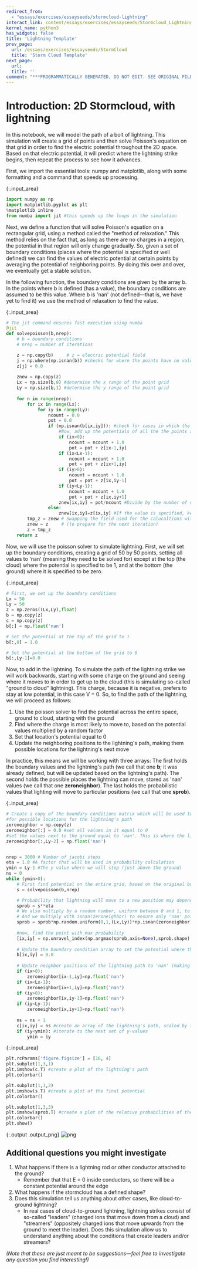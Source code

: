 ```yaml
---
redirect_from:
  - "essays/exercises/essayseeds/stormcloud-lightning"
interact_link: content/essays/exercises/essayseeds/Stormcloud_Lightning.ipynb
kernel_name: python3
has_widgets: false
title: 'Lightning Template'
prev_page:
  url: /essays/exercises/essayseeds/StormCloud
  title: 'Storm Cloud Template'
next_page:
  url: 
  title: ''
comment: "***PROGRAMMATICALLY GENERATED, DO NOT EDIT. SEE ORIGINAL FILES IN /content***"
---
```


# Introduction: 2D Stormcloud, with lightning

In this notebook, we will model the path of a bolt of lightning. This simulation will create a grid of points and then solve Poisson's equation on that grid in order to find the electric potential throughout the 2D space. Based on that electric potential, it will predict where the lightning strike begins, then repeat the process to see how it advances.

First, we import the essential tools: numpy and matplotlib, along with some formatting and a command that speeds up processing.



{:.input_area}
```python
import numpy as np
import matplotlib.pyplot as plt
%matplotlib inline
from numba import jit #this speeds up the loops in the simulation
```


Next, we define a function that will solve Poisson's equation on a rectangular grid, using a method called the "method of relaxation." This method relies on the fact that, as long as there are no charges in a region, the potential in that region will only change gradually. So, given a set of boundary conditions (places where the potential is specified or well defined) we can find the values of electric potential at certain points by averaging the potential of neighboring points. By doing this over and over, we eventually get a stable solution.

In the following function, the boundary conditions are given by the array b. In the points where b is defined (has a value), the boundary conditions are assumed to be this value. Where b is 'nan' (not defined—that is, we have yet to find it) we use the method of relaxation to find the value.



{:.input_area}
```python
# The jit command ensures fast execution using numba
@jit
def solvepoisson(b,nrep):
    # b = boundary conditions
    # nrep = number of iterations

    z = np.copy(b)     # z = electric potential field
    j = np.where(np.isnan(b)) #checks for where the points have no value, assigns them the value 0
    z[j] = 0.0
    
    znew = np.copy(z)
    Lx = np.size(b,0) #determine the x range of the point grid
    Ly = np.size(b,1) #determine the y range of the point grid
    
    for n in range(nrep): 
        for ix in range(Lx):
            for iy in range(Ly):
                ncount = 0.0 
                pot = 0.0
                if (np.isnan(b[ix,iy])): #check for cases in which the value is unspecified in the original grid
                    #Now, add up the potentials of all the the points around it
                    if (ix>0): 
                        ncount = ncount + 1.0
                        pot = pot + z[ix-1,iy]
                    if (ix<Lx-1):
                        ncount = ncount + 1.0
                        pot = pot + z[ix+1,iy]
                    if (iy>0):
                        ncount = ncount + 1.0
                        pot = pot + z[ix,iy-1]
                    if (iy<Ly-1):
                        ncount = ncount + 1.0
                        pot = pot + z[ix,iy+1]
                    znew[ix,iy] = pot/ncount #Divide by the number of contributing surrounding points to find average potential
                else:
                    znew[ix,iy]=z[ix,iy] #If the value is specified, keep it
        tmp_z = znew # Swapping the field used for the calucaltions with the field from the previous iteration
        znew = z     # (to prepare for the next iteration)
        z = tmp_z     
    return z 
```


Now, we will use the poisson solver to simulate lightning. First, we will set up the boundary conditions, creating a grid of 50 by 50 points, setting all values to 'nan' (meaning they need to be solved for) except at the top (the cloud) where the potential is specified to be 1, and at the bottom (the ground) where it is specified to be zero.



{:.input_area}
```python
# First, we set up the boundary conditions
Lx = 50
Ly = 50
z = np.zeros((Lx,Ly),float)
b = np.copy(z)
c = np.copy(z)
b[:] = np.float('nan')

# Set the potential at the top of the grid to 1
b[:,0] = 1.0

# Set the potential at the bottom of the grid to 0
b[:,Ly-1]=0.0
```


Now, to add in the lightning. To simulate the path of the lightning strike we will work backwards, starting with some charge on the ground and seeing where it moves to in order to get up to the cloud (this is simulating so-called "ground to cloud" lightning). This charge, because it is negative, prefers to stay at low potential, in this case V = 0. So, to find the path of the lightning, we will proceed as follows:

1. Use the poisson solver to find the potential across the entire space, ground to cloud, starting with the ground
2. Find where the charge is most likely to move to, based on the potential values multiplied by a random factor
3. Set that location's potential equal to 0
4. Update the neighboring positions to the lightning's path, making them possible locations for the lightning's next move

In practice, this means we will be working with three arrays: The first holds the boundary values and the lightning's path (we call that one **b**; it was already defined, but will be updated based on the lightning's path). The second holds the possible places the lightning can move, stored as 'nan' values (we call that one **zeroneighbor**). The last holds the probabilistic values that lighting will move to particular positions (we call that one **sprob**).



{:.input_area}
```python
# Create a copy of the boundary conditions matrix which will be used to check 
#for possible locations for the lightning's path
zeroneighbor = np.copy(z) 
zeroneighbor[:] = 0.0 #set all values in it equal to 0
#set the values next to the ground equal to 'nan'. This is where the lightning can start
zeroneighbor[:,Ly-2] = np.float('nan') 


nrep = 3000 # Number of jacobi steps
eta = 1.0 #A factor that will be used in probability calculation
ymin = Ly-1 #The y value where we will stop (just above the ground)
ns = 0
while (ymin>0): 
    # First find potential on the entire grid, based on the original boundary conditions
    s = solvepoisson(b,nrep)

    # Probability that lightning will move to a new position may depend on potential to power eta
    sprob = s**eta
    # We also multiply by a random number, uniform between 0 and 1, to introduce some randomness
    # And we multiply with isnan(zeroneighbor) to ensure only 'nan' points can be chosen
    sprob = sprob*np.random.uniform(0,1,(Lx,Ly))*np.isnan(zeroneighbor) 
    
    #now, find the point with max probability 
    [ix,iy] = np.unravel_index(np.argmax(sprob,axis=None),sprob.shape)
    
    # Update the boundary condition array to set the potential where the lightning is to 0
    b[ix,iy] = 0.0
    
    # Update neighbor positions of the lightning path to 'nan' (making them possible choices for the next iteration) 
    if (ix>0):
        zeroneighbor[ix-1,iy]=np.float('nan')
    if (ix<Lx-1):
        zeroneighbor[ix+1,iy]=np.float('nan')
    if (iy>0):
        zeroneighbor[ix,iy-1]=np.float('nan')
    if (iy<Ly-1):
        zeroneighbor[ix,iy+1]=np.float('nan')
        
    ns = ns + 1
    c[ix,iy] = ns #create an array of the lightning's path, scaled by the number of loops
    if (iy<ymin): #iterate to the next set of y-values
        ymin = iy

```




{:.input_area}
```python
plt.rcParams['figure.figsize'] = [16, 4]
plt.subplot(1,3,1)
plt.imshow(c.T) #create a plot of the lightning's path
plt.colorbar()

plt.subplot(1,3,2)
plt.imshow(s.T) #create a plot of the final potential
plt.colorbar()

plt.subplot(1,3,3)
plt.imshow(sprob.T) #create a plot of the relative probabilities of the next step
plt.colorbar()
plt.show()
```



{:.output .output_png}
![png](../../../images/essays/exercises/essayseeds/Stormcloud_Lightning_9_0.png)



## Additional questions you might investigate

1. What happens if there is a lightning rod or other conductor attached to the ground?
    * Remember that that E = 0 inside conductors, so there will be a constant potential around the edge
2. What happens if the stormcloud has a defined shape?
3. Does this simulation tell us anything about other cases, like cloud-to-ground lightning?
    * In real cases of cloud-to-ground lightning, lightning strikes consist of so-called "leaders" (charged ions that move down from a cloud) and "streamers" (oppositely charged ions that move upwards from the ground to meet the leader). Does this simulation allow us to understand anything about the conditions that create leaders and/or streamers?

*(Note that these are just meant to be suggestions—feel free to investigate any question you find interesting!)*
